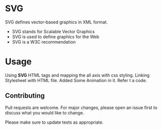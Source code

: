 # SVG

SVG defines vector-based graphics in XML format.
-   SVG stands for Scalable Vector Graphics
-   SVG is used to define graphics for the Web
-   SVG is a W3C recommendation


# Usage

Using **SVG** HTML tags and mapping the all axis with css styling.
Linking Stylesheet with HTML file.
Added Some Animation in it. Refer t a code.

## Contributing

Pull requests are welcome. For major changes, please open an issue first to discuss what you would like to change.

Please make sure to update tests as appropriate.
